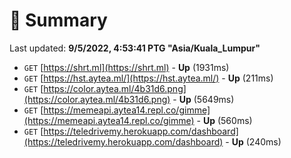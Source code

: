 # 📖 Summary
Last updated: **9/5/2022, 4:53:41 PTG "Asia/Kuala_Lumpur"**

- `GET` [https://shrt.ml](https://shrt.ml) - **Up** (1931ms)
- `GET` [https://hst.aytea.ml/](https://hst.aytea.ml/) - **Up** (211ms)
- `GET` [https://color.aytea.ml/4b31d6.png](https://color.aytea.ml/4b31d6.png) - **Up** (5649ms)
- `GET` [https://memeapi.aytea14.repl.co/gimme](https://memeapi.aytea14.repl.co/gimme) - **Up** (560ms)
- `GET` [https://teledrivemy.herokuapp.com/dashboard](https://teledrivemy.herokuapp.com/dashboard) - **Up** (240ms)

